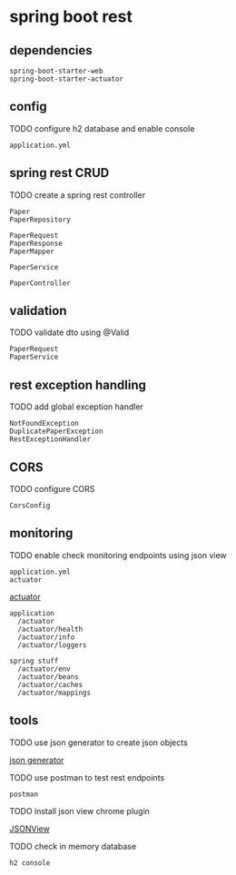 # spring boot rest

## dependencies

    spring-boot-starter-web
    spring-boot-starter-actuator

## config

TODO configure h2 database and enable console

    application.yml

## spring rest CRUD

TODO create a spring rest controller

    Paper
    PaperRepository

    PaperRequest
    PaperResponse
    PaperMapper    

    PaperService
    
    PaperController

## validation

TODO validate dto using @Valid

    PaperRequest
    PaperService

## rest exception handling

TODO add global exception handler

    NotFoundException
    DuplicatePaperException
    RestExceptionHandler

## CORS

TODO configure CORS

    CorsConfig

## monitoring

TODO enable check monitoring endpoints using json view

    application.yml
    actuator

[actuator](http://localhost:8082/actuator)

    application
      /actuator
      /actuator/health
      /actuator/info
      /actuator/loggers

    spring stuff
      /actuator/env
      /actuator/beans
      /actuator/caches
      /actuator/mappings

## tools

TODO use json generator to create json objects

[json generator](http://www.objgen.com/json)

TODO use postman to test rest endpoints

    postman

TODO install json view chrome plugin

[JSONView](https://chrome.google.com/webstore/detail/jsonview/chklaanhfefbnpoihckbnefhakgolnmc?hl=en)

TODO check in memory database

    h2 console
